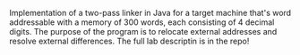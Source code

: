 Implementation of a two-pass linker in Java for a target machine that's word addressable with a memory of 300 words, each consisting of 4 decimal digits. The purpose of the program is to relocate external addresses and resolve external differences.
The full lab descriptin is in the repo!
